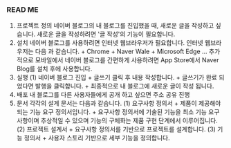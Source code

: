 ### READ ME

1. 프로젝트 정의
    네이버 블로그의 내 블로그를 진입했을 때, 새로운 글을 작성하고 싶습니다.
    새로운 글을 작성하려면 '글 작성'의 기능이 필요합니다.
2. 설치
    네이버 블로그를 사용하려면 인터넷 웹브라우저가 필요합니다.
    인터넷 웹브라우저는 다음 과 같습니다.
        + Chrome
        + Naver Wale
        + Microsoft Edge ...
    추가적으로 모바일에서 네이버 블로그를 간편하게 사용하려면 App Store에서 Naver Blog를 설치 후에 사용합니다.
3. 실행
    (1) 네이버 블로그 진입
        + 글쓰기 클릭 후 내용 작성합니다.
        + 글쓰기가 완료 되었다면 발행을 클릭합니다.
        + 최종적으로 내 블로그에 새로운 글이 작성 됩니다.
4. 배포
    내 블로그를 다른 사용자들에게 공개 하고 싶으면 주소 공유 진행
5. 문서
    각각의 설계 문서는 다음과 같습니다.
    (1) 요구사항 정의서
        + 제품이 제공해야되는 기능 요구 정의서입니다.
        + 요구사항 정의서에 기술된 기능을 최소 기능 요구사항이며 추상적일 수 있으며 기능의 구체화는 제품 구현 단계에서 이루어집니다.
    (2) 프로젝트 설계서
        + 요구사항 정의서를 기반으로 프로젝트를 설계합니다.
    (3) 기능 정의서
        + 사용자 스토리 기반으로 세부 기능을 정의합니다.
